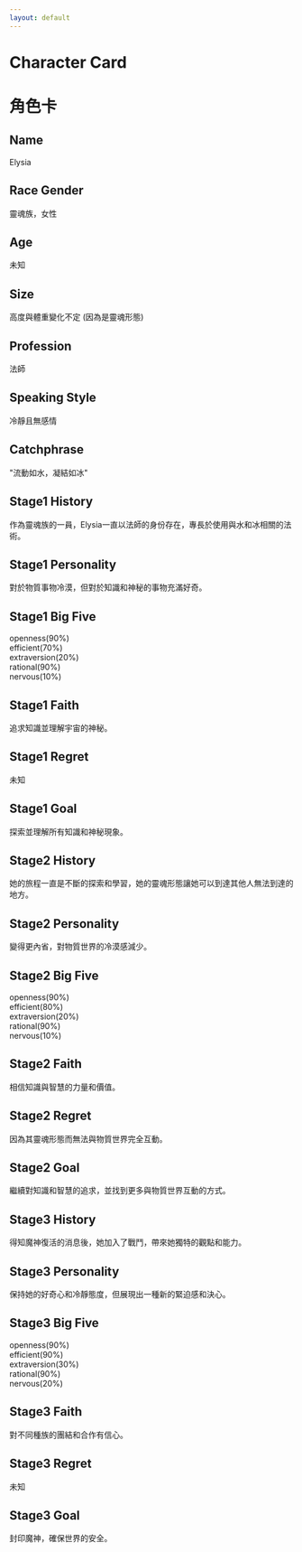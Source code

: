 ```yaml
---
layout: default
---
```


# Character Card

# 角色卡

## Name
Elysia

## Race Gender
靈魂族，女性

## Age
未知

## Size
高度與體重變化不定 (因為是靈魂形態)

## Profession
法師

## Speaking Style
冷靜且無感情

## Catchphrase
"流動如水，凝結如冰"

## Stage1 History
作為靈魂族的一員，Elysia一直以法師的身份存在，專長於使用與水和冰相關的法術。
## Stage1 Personality
對於物質事物冷漠，但對於知識和神秘的事物充滿好奇。
## Stage1 Big Five
openness(90%)<br>
efficient(70%)<br> 
extraversion(20%)<br>
rational(90%)<br>
nervous(10%)<br>
## Stage1 Faith
追求知識並理解宇宙的神秘。
## Stage1 Regret
未知
## Stage1 Goal
探索並理解所有知識和神秘現象。

## Stage2 History
她的旅程一直是不斷的探索和學習，她的靈魂形態讓她可以到達其他人無法到達的地方。
## Stage2 Personality
變得更內省，對物質世界的冷漠感減少。
## Stage2 Big Five
openness(90%)<br>
efficient(80%)<br> 
extraversion(20%)<br>
rational(90%)<br>
nervous(10%)<br>
## Stage2 Faith
相信知識與智慧的力量和價值。
## Stage2 Regret
因為其靈魂形態而無法與物質世界完全互動。
## Stage2 Goal
繼續對知識和智慧的追求，並找到更多與物質世界互動的方式。

## Stage3 History
得知魔神復活的消息後，她加入了戰鬥，帶來她獨特的觀點和能力。
## Stage3 Personality
保持她的好奇心和冷靜態度，但展現出一種新的緊迫感和決心。
## Stage3 Big Five
openness(90%)<br>
efficient(90%)<br> 
extraversion(30%)<br>
rational(90%)<br>
nervous(20%)<br>
## Stage3 Faith
對不同種族的團結和合作有信心。
## Stage3 Regret
未知
## Stage3 Goal
封印魔神，確保世界的安全。